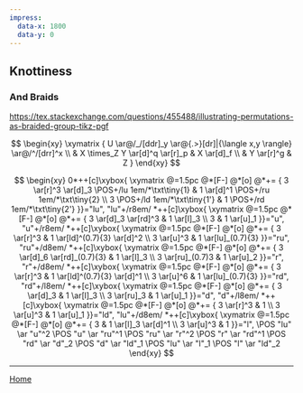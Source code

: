 ```yaml
---
impress:
  data-x: 1800
  data-y: 0
---
```


## Knottiness

### And Braids

https://tex.stackexchange.com/questions/455488/illustrating-permutations-as-braided-group-tikz-pgf

$$
\begin{xy}
\xymatrix {
U \ar@/_/[ddr]_y \ar@{.>}[dr]|{\langle x,y \rangle} \ar@/^/[drr]^x \\
 & X \times_Z Y \ar[d]^q \ar[r]_p & X \ar[d]_f \\
 & Y \ar[r]^g & Z
}
\end{xy}
$$


$$
\begin{xy}
0*++[c]\xybox{
\xymatrix @=1.5pc @*[F-] @*[o] @*+= {
3 \ar[r]^3 \ar[d]_3 \POS+/lu 1em/*\txt\tiny{1} &
1 \ar[d]^1 \POS+/ru 1em/*\txt\tiny{2}  \\
3 \POS+/ld 1em/*\txt\tiny{1'} &
1 \POS+/rd 1em/*\txt\tiny{2'}
}}="lu",
"lu"+/r8em/ *++[c]\xybox{
\xymatrix @=1.5pc @*[F-] @*[o] @*+= {
3 \ar[d]_3 \ar[rd]^3 &
1 \ar[l]_3 \\
3 &
1 \ar[u]_1
}}="u",
"u"+/r8em/ *++[c]\xybox{
\xymatrix @=1.5pc @*[F-] @*[o] @*+= {
3 \ar[r]^3 &
1 \ar[ld]^(0.7){3} \ar[d]^2 \\
3 \ar[u]^3 &
1 \ar[lu]_(0.7){3}
}}="ru",
"ru"+/d8em/ *++[c]\xybox{
\xymatrix @=1.5pc @*[F-] @*[o] @*+= {
3 \ar[d]_6 \ar[rd]_(0.7){3} &
1 \ar[l]_3 \\
3 \ar[ru]_(0.7)3 &
1 \ar[u]_2
}}="r",
"r"+/d8em/ *++[c]\xybox{
\xymatrix @=1.5pc @*[F-] @*[o] @*+= {
3 \ar[r]^3 &
1 \ar[ld]^(0.7){3} \ar[d]^1 \\
3 \ar[u]^6 &
1 \ar[lu]_(0.7){3}
}}="rd",
"rd"+/l8em/ *++[c]\xybox{
\xymatrix @=1.5pc @*[F-] @*[o] @*+= {
3 \ar[d]_3 &
1 \ar[l]_3 \\
3 \ar[ru]_3 &
1 \ar[u]_1
}}="d",
"d"+/l8em/ *++[c]\xybox{
\xymatrix @=1.5pc @*[F-] @*[o] @*+= {
3 \ar[r]^3 &
1 \\
3 \ar[u]^3 &
1 \ar[u]_1
}}="ld",
"lu"+/d8em/ *++[c]\xybox{
\xymatrix @=1.5pc @*[F-] @*[o] @*+= {
3 &
1 \ar[l]_3 \ar[d]^1 \\
3 \ar[u]^3 &
1
}}="l",
\POS "lu" \ar "u"^2
\POS "u" \ar "ru"^1
\POS "ru" \ar "r"^2
\POS "r" \ar "rd"^1
\POS "rd" \ar "d"_2
\POS "d" \ar "ld"_1
\POS "lu" \ar "l"_1
\POS "l" \ar "ld"_2
\end{xy}
$$



---

[Home](:@Home)
